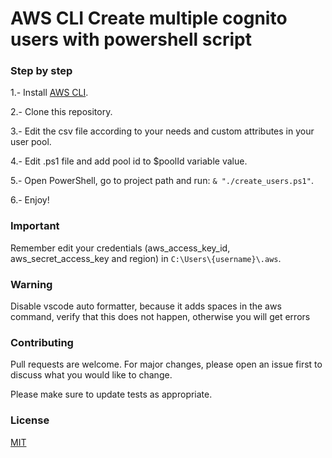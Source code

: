 # AWS CLI Create multiple cognito users with powershell script



### Step by step

1.- Install [AWS CLI](https://docs.aws.amazon.com/cli/latest/userguide/install-cliv2.html).

2.- Clone this repository.

3.- Edit the csv file according to your needs and custom attributes in your user pool.

4.- Edit .ps1 file and add pool id to $poolId variable value.

5.- Open PowerShell, go to project path and run: ```& "./create_users.ps1"```.

6.- Enjoy! 

### Important

Remember edit your credentials (aws_access_key_id, aws_secret_access_key and region) in ```C:\Users\{username}\.aws```.

### Warning


Disable vscode auto formatter, because it adds spaces in the aws command, verify that this does not happen, otherwise you will get errors


### Contributing
Pull requests are welcome. For major changes, please open an issue first to discuss what you would like to change.

Please make sure to update tests as appropriate.

### License
[MIT](https://choosealicense.com/licenses/mit/)
